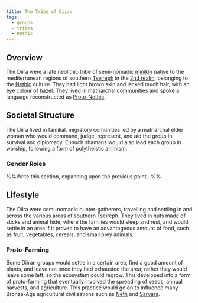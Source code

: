 ```yaml
---
title: The Tribe of Diira
tags:
  - groups
  - tribes
  - nethic
---
```

## Overview
The Diira were a late neolithic tribe of semi-nomadic [minikin](fauna/minikin.md) native to the mediterranean regions of southern [Tseireph](locations/tseireph*.md) in the [2nd realm](locations/2nd-realm*.md), belonging to the [Nethic](groups/nethic.md) culture. They had light brown skin and lacked much hair, with an eye colour of hazel. They lived in matriarchal communities and spoke a language reconstructed as [Proto-Nethic](languages/proto-nethic.md).
## Societal Structure
The Diira lived in familial, migratory comunities led by a matriarchal elder woman who would command, judge, represent, and aid the group in survival and diplomacy. Eunuch shamans would also lead each group in worship, following a form of polytheistic animism.
### Gender Roles
%%Write this section, expanding upon the previous point...%%
## Lifestyle
The Diira were semi-nomadic hunter-gatherers, travelling and settling in and across the various areas of southern Tseireph. They lived in huts made of sticks and animal hide, where the families would sleep and rest, and would settle in an area if it proved to have an advantageous amount of food, such as fruit, vegetables, cereals, and small prey animals.
### Proto-Farming
Some Diiran groups would settle in a certain area, find a good amount of plants, and leave not once they had exhausted the area; rather they would leave some left, so the ecosystem could regrow. This developed into a form of proto-farming that eventually involved the spreading of seeds, annual harvests, and agriculture. This practice would go on to influence many Bronze-Age agricultural civilisations such as [Neth](groups/neth.md) and [Sarvara](groups/sarvara.md).
